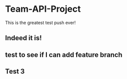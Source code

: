 # Team-API-Project

This is the greatest test push ever!

## Indeed it is! 

## test to see if I can add feature branch

## Test 3